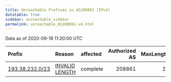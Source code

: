```yaml
---
title: Unreachable Prefixes in AS208861 (IPv4)
datatable: true
sidebar: unreachable_sidebar
permalink: unreachable_AS208861-v4.html
---
```


Data as of 2020-09-18 11:20:00 UTC


<div class="datatable-begin"></div>

| Prefix                                                   | Reason                                                                                                     | affected   |   Authorized AS |   MaxLength | Anchor                                         |   unreachable /24s |
|:---------------------------------------------------------|:-----------------------------------------------------------------------------------------------------------|:-----------|----------------:|------------:|:-----------------------------------------------|-------------------:|
| [193.38.232.0/23](https://stat.ripe.net/193.38.232.0/23) | [INVALID LENGTH](https://rpki-validator.ripe.net/announcement-preview?asn=AS208861&prefix=193.38.232.0/23) | complete   |          208861 |          22 | [RIPE](unreachable_RIPE_NCC_RPKI_Root-v4.html) |                  2 |

<div class="datatable-end"></div>
